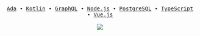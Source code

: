 <div align="center">
    <samp>
        <a href="https://www.adacore.com/">Ada</a> •
        <a href="https://kotlinlang.org">Kotlin</a> •
        <a href="https://graphql.org">GraphQL</a> •
        <a href="https://nodejs.org">Node.js</a> •
        <a href="https://www.postgresql.org/">PostgreSQL</a> •
        <a href="https://www.typescriptlang.org">TypeScript</a> •
        <a href="https://v3.vuejs.org">Vue.js</a>
    </samp>
</div>
<br>
<div align="center">
    <a href>
        <img align="center" src="https://github-readme-stats.vercel.app/api/top-langs/?username=xiBread&layout=compact&langs_count=6&bg_color=1F2937&text_color=BBBBBB&title_color=F87171&hide_border=true&hide_title=true" />
    </a>
</div>
